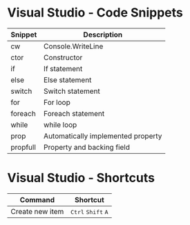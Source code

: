 # Visual Studio - Code Snippets

|Snippet|Description
|--|--
|cw|Console.WriteLine
|ctor|Constructor
|if|If statement
|else|Else statement
|switch|Switch statement
|for|For loop
|foreach|Foreach statement
|while|while loop
|prop|Automatically implemented property
|propfull|Property and backing field

# Visual Studio - Shortcuts

|Command|Shortcut
|--|--
|Create new item|<kbd>Ctrl</kbd> <kbd>Shift</kbd> <kbd>A</kbd>